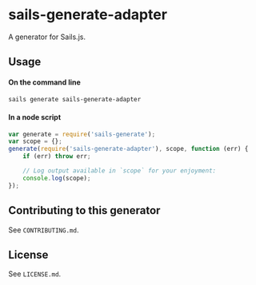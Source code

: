 # sails-generate-adapter

A generator for Sails.js.


## Usage

#### On the command line

```sh
sails generate sails-generate-adapter
```

#### In a node script

```javascript
var generate = require('sails-generate');
var scope = {};
generate(require('sails-generate-adapter'), scope, function (err) {
	if (err) throw err;

	// Log output available in `scope` for your enjoyment:
	console.log(scope);
});
```


## Contributing to this generator

See `CONTRIBUTING.md`.

## License

See `LICENSE.md`.

